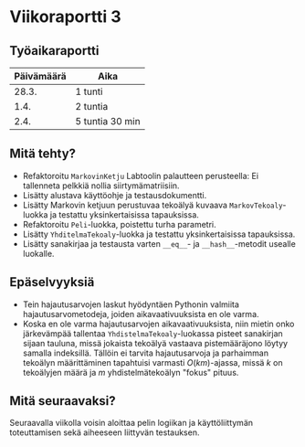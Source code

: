 # Viikoraportti 3

## Työaikaraportti

|Päivämäärä|Aika|
|----------|----|
|28.3.|1 tunti|
|1.4.|2 tuntia|
|2.4.|5 tuntia 30 min|

## Mitä tehty?

- Refaktoroitu `MarkovinKetju` Labtoolin palautteen perusteella: Ei tallenneta pelkkiä nollia siirtymämatriisiin.
- Lisätty alustava käyttöohje ja testausdokumentti.
- Lisätty Markovin ketjuun perustuvaa tekoälyä kuvaava `MarkovTekoaly`-luokka ja testattu yksinkertaisissa tapauksissa.
- Refaktoroitu `Peli`-luokka, poistettu turha parametri.
- Lisätty `YhditelmaTekoaly`-luokka ja testattu yksinkertaisissa tapauksissa.
- Lisätty sanakirjaa ja testausta varten `__eq__`- ja `__hash__`-metodit usealle luokalle.

## Epäselvyyksiä

- Tein hajautusarvojen laskut hyödyntäen Pythonin valmiita hajautusarvometodeja, joiden aikavaativuuksista en ole varma.
- Koska en ole varma hajautusarvojen aikavaativuuksista, niin mietin onko järkevämpää tallentaa `YhdistelmaTekoaly`-luokassa pisteet sanakirjan sijaan tauluna, missä jokaista tekoälyä vastaava pistemääräjono löytyy samalla indeksillä.
  Tällöin ei tarvita hajautusarvoja ja parhaimman tekoälyn määrittäminen tapahtuisi varmasti $O(km)$-ajassa, missä $k$ on tekoälyjen määrä ja $m$ yhdistelmätekoälyn "fokus" pituus.

## Mitä seuraavaksi?

Seuraavalla viikolla voisin aloittaa pelin logiikan ja käyttöliittymän toteuttamisen sekä aiheeseen liittyvän testauksen.
